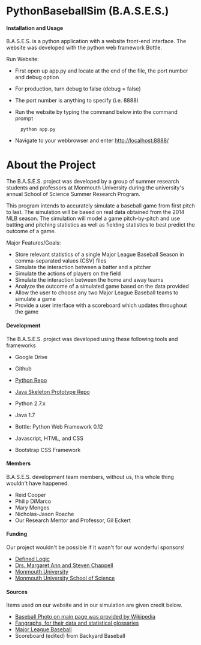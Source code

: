 # PythonBaseballSim (B.A.S.E.S.)
#### Installation and Usage

B.A.S.E.S. is a python application with a website front-end interface. The website was developed with the python web framework Bottle.

Run Website:

* First open up app.py and locate at the end of the file, the port number and debug option
* For production, turn debug to false (debug = false)
* The port number is anything to specify (i.e. 8888)
* Run the website by typing the command below into the command prompt

        python app.py

* Navigate to your webbrowser and enter [http://localhost:8888/](http://localhost:8888/)

# About the Project

The B.A.S.E.S. project was developed by a group of summer research students and professors at Monmouth University during the university's annual School of Science Summer Research Program.

This program intends to accurately simulate a baseball game from first pitch to last. The simulation will be based on real data obtained from the 2014 MLB season. The simulation will model a game pitch-by-pitch and use batting and pitching statistics as well as fielding statistics to best predict the outcome of a game.

Major Features/Goals:

*   Store relevant statistics of a single Major League Baseball Season in comma-separated values (CSV) files
*   Simulate the interaction between a batter and a pitcher
*   Simulate the actions of players on the field
*   Simulate the interaction between the home and away teams
*   Analyze the outcome of a simulated game based on the data provided
*   Allow the user to choose any two Major League Baseball teams to simulate a game
*   Provide a user interface with a scoreboard which updates throughout the game

#### Development

The B.A.S.E.S. project was developed using these following tools and frameworks

*   Google Drive
*   Github

*   [Python Repo](https://github.com/reidcooper/PythonBaseballSim)
*   [Java Skeleton Prototype Repo](https://github.com/SoftwarePhil/BaseballSim)

*   Python 2.7.x
*   Java 1.7
*   Bottle: Python Web Framework 0.12
*   Javascript, HTML, and CSS
*   Bootstrap CSS Framework

#### Members

B.A.S.E.S. development team members, without us, this whole thing wouldn't have happened.

*   Reid Cooper
*   Philip DiMarco
*   Mary Menges
*   Nicholas-Jason Roache
*   Our Research Mentor and Professor, Gil Eckert

#### Funding

Our project wouldn't be possible if it wasn't for our wonderful sponsors!

*   [Defined Logic](http://www.definedlogic.com/)
*   [Drs. Margaret Ann and Steven Chappell](http://www.starschallenge.org/stars/)
*   [Monmouth University](http://www.monmouth.edu)
*   [Monmouth University School of Science](http://www.monmouth.edu/school-of-science/school-of-science.aspx)

#### Sources

Items used on our website and in our simulation are given credit below.

*   [Baseball Photo on main page was provided by Wikipedia](https://en.wikipedia.org/wiki/File:Baseball_(crop).jpg)
*   [Fangraphs, for their data and statistical glossaries](http://www.fangraphs.com/)
*   [Major League Baseball](http://www.mlb.com/)
*   Scoreboard (edited) from Backyard Baseball
